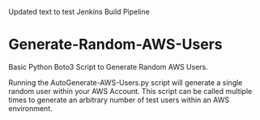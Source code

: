Updated text to test Jenkins Build Pipeline

# Generate-Random-AWS-Users
Basic Python Boto3 Script to Generate Random AWS Users.

Running the AutoGenerate-AWS-Users.py script will generate a single random user within your AWS Account. This script can be called multiple times to generate an arbitrary number  of test users within an AWS environment.
